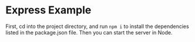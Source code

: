# Express Example

First, cd into the project directory, and run `npm i` to install the dependencies listed in the package.json file.  Then you can start the server in Node.
